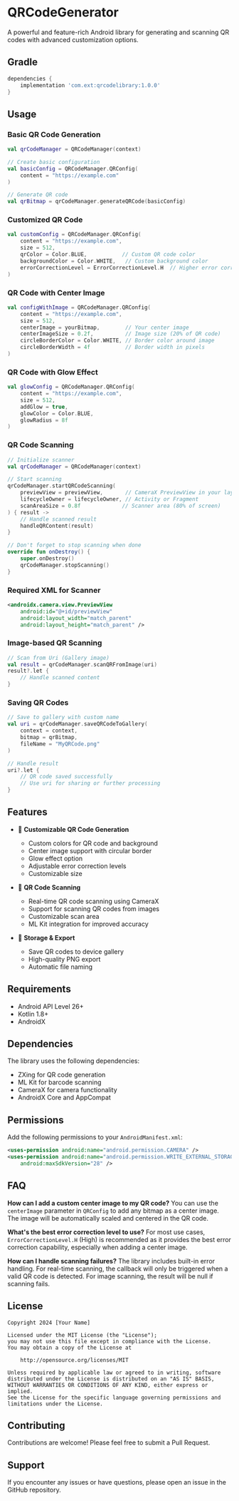 # QRCodeGenerator

A powerful and feature-rich Android library for generating and scanning QR codes with advanced customization options.

## Gradle

```gradle
dependencies {
    implementation 'com.ext:qrcodelibrary:1.0.0'
}
```

## Usage

### Basic QR Code Generation

```kotlin
val qrCodeManager = QRCodeManager(context)

// Create basic configuration
val basicConfig = QRCodeManager.QRConfig(
    content = "https://example.com"
)

// Generate QR code
val qrBitmap = qrCodeManager.generateQRCode(basicConfig)
```

### Customized QR Code

```kotlin
val customConfig = QRCodeManager.QRConfig(
    content = "https://example.com",
    size = 512,
    qrColor = Color.BLUE,           // Custom QR code color
    backgroundColor = Color.WHITE,   // Custom background color
    errorCorrectionLevel = ErrorCorrectionLevel.H  // Higher error correction
)
```

### QR Code with Center Image

```kotlin
val configWithImage = QRCodeManager.QRConfig(
    content = "https://example.com",
    size = 512,
    centerImage = yourBitmap,        // Your center image
    centerImageSize = 0.2f,          // Image size (20% of QR code)
    circleBorderColor = Color.WHITE, // Border color around image
    circleBorderWidth = 4f           // Border width in pixels
)
```

### QR Code with Glow Effect

```kotlin
val glowConfig = QRCodeManager.QRConfig(
    content = "https://example.com",
    size = 512,
    addGlow = true,
    glowColor = Color.BLUE,
    glowRadius = 8f
)
```

### QR Code Scanning

```kotlin
// Initialize scanner
val qrCodeManager = QRCodeManager(context)

// Start scanning
qrCodeManager.startQRCodeScanning(
    previewView = previewView,       // CameraX PreviewView in your layout
    lifecycleOwner = lifecycleOwner, // Activity or Fragment
    scanAreaSize = 0.8f             // Scanner area (80% of screen)
) { result ->
    // Handle scanned result
    handleQRContent(result)
}

// Don't forget to stop scanning when done
override fun onDestroy() {
    super.onDestroy()
    qrCodeManager.stopScanning()
}
```

### Required XML for Scanner

```xml
<androidx.camera.view.PreviewView
    android:id="@+id/previewView"
    android:layout_width="match_parent"
    android:layout_height="match_parent" />
```

### Image-based QR Scanning

```kotlin
// Scan from Uri (Gallery image)
val result = qrCodeManager.scanQRFromImage(uri)
result?.let {
    // Handle scanned content
}
```

### Saving QR Codes

```kotlin
// Save to gallery with custom name
val uri = qrCodeManager.saveQRCodeToGallery(
    context = context,
    bitmap = qrBitmap,
    fileName = "MyQRCode.png"
)

// Handle result
uri?.let {
    // QR code saved successfully
    // Use uri for sharing or further processing
}
```

## Features

- 🎨 **Customizable QR Code Generation**
  - Custom colors for QR code and background
  - Center image support with circular border
  - Glow effect option
  - Adjustable error correction levels
  - Customizable size

- 📱 **QR Code Scanning**
  - Real-time QR code scanning using CameraX
  - Support for scanning QR codes from images
  - Customizable scan area
  - ML Kit integration for improved accuracy

- 💾 **Storage & Export**
  - Save QR codes to device gallery
  - High-quality PNG export
  - Automatic file naming

## Requirements

- Android API Level 26+
- Kotlin 1.8+
- AndroidX

## Dependencies

The library uses the following dependencies:
- ZXing for QR code generation
- ML Kit for barcode scanning
- CameraX for camera functionality
- AndroidX Core and AppCompat

## Permissions

Add the following permissions to your `AndroidManifest.xml`:

```xml
<uses-permission android:name="android.permission.CAMERA" />
<uses-permission android:name="android.permission.WRITE_EXTERNAL_STORAGE" 
    android:maxSdkVersion="28" />
```

## FAQ

**How can I add a custom center image to my QR code?**
You can use the `centerImage` parameter in `QRConfig` to add any bitmap as a center image. The image will be automatically scaled and centered in the QR code.

**What's the best error correction level to use?**
For most use cases, `ErrorCorrectionLevel.H` (High) is recommended as it provides the best error correction capability, especially when adding a center image.

**How can I handle scanning failures?**
The library includes built-in error handling. For real-time scanning, the callback will only be triggered when a valid QR code is detected. For image scanning, the result will be null if scanning fails.

## License

```
Copyright 2024 [Your Name]

Licensed under the MIT License (the "License");
you may not use this file except in compliance with the License.
You may obtain a copy of the License at

    http://opensource.org/licenses/MIT

Unless required by applicable law or agreed to in writing, software
distributed under the License is distributed on an "AS IS" BASIS,
WITHOUT WARRANTIES OR CONDITIONS OF ANY KIND, either express or implied.
See the License for the specific language governing permissions and
limitations under the License.
```

## Contributing

Contributions are welcome! Please feel free to submit a Pull Request.

## Support

If you encounter any issues or have questions, please open an issue in the GitHub repository.
